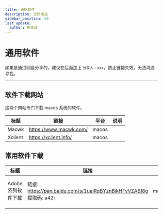 ```yaml
---
title: 通用软件
description: 文档描述
sidebar_position: 50
last_update:
  author: 蒯美政
---
```


# 通用软件

如果是通过网盘分享的，建议在后面加上 `分享人：xxx`，防止链接失效，无法沟通寻找。

------



## 软件下载网站

这两个网站专门下载 macos 系统的软件。

| 标题    | 链接                   | 平台  | 说明 |
| ------- | ---------------------- | ----- | ---- |
| Macwk   | https://www.macwk.com/ | macos |      |
| Xclient | https://xclient.info/  | macos |      |

## 常用软件下载

| 标题               | 链接                                                         | 平台      | 说明           |
| ------------------ | ------------------------------------------------------------ | --------- | -------------- |
| Adobe 系列软件下载 | 链接: https://pan.baidu.com/s/1uaiRqBYznBjkHFvVZABI8g 提取码: a42i | macos/win | 分享人：蒯美政 |
|                    |                                                              |           |                |

